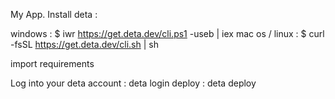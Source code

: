 My App.
Install deta :

windows : $ iwr https://get.deta.dev/cli.ps1 -useb | iex
mac os / linux : $ curl -fsSL https://get.deta.dev/cli.sh | sh

import requirements

Log into your deta account : deta login
deploy : deta deploy

